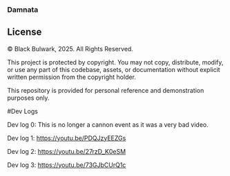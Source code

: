 ### Damnata

## License

© Black Bulwark, 2025. All Rights Reserved.

This project is protected by copyright. You may not copy, distribute, modify, or use any part of this codebase, assets, or documentation without explicit written permission from the copyright holder.

This repository is provided for personal reference and demonstration purposes only.

#Dev Logs

Dev log 0: This is no longer a cannon event as it was a very bad video.

Dev log 1: https://youtu.be/PDQJzyEEZGs

Dev log 2: https://youtu.be/27rzD_K0eSM

Dev log 3: https://youtu.be/73GJbCUrQ1c
